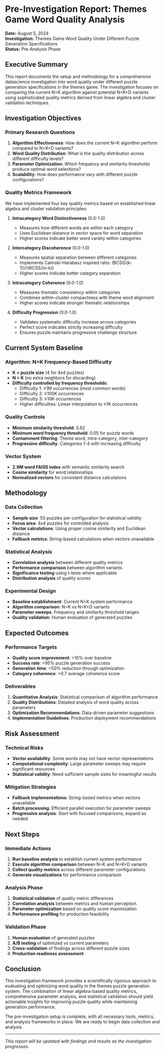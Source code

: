 # Pre-Investigation Report: Themes Game Word Quality Analysis

**Date:** August 5, 2024  
**Investigation:** Themes Game Word Quality Under Different Puzzle Generation Specifications  
**Status:** Pre-Analysis Phase  

## Executive Summary

This report documents the setup and methodology for a comprehensive datascience investigation into word quality under different puzzle generation specifications in the themes game. The investigation focuses on comparing the current N=K algorithm against potential N=K+D variants using sophisticated quality metrics derived from linear algebra and cluster validation techniques.

## Investigation Objectives

### Primary Research Questions
1. **Algorithm Effectiveness**: How does the current N=K algorithm perform compared to N=K+D variants?
2. **Word Quality Distribution**: What is the quality distribution across different difficulty levels?
3. **Parameter Optimization**: Which frequency and similarity thresholds produce optimal word selections?
4. **Scalability**: How does performance vary with different puzzle configurations?

### Quality Metrics Framework
We have implemented four key quality metrics based on established linear algebra and cluster validation principles:

1. **Intracategory Word Distinctiveness** (0.0-1.0)
   - Measures how different words are within each category
   - Uses Euclidean distance in vector space for word separation
   - Higher scores indicate better word variety within categories

2. **Intercategory Discoherence** (0.0-1.0) 
   - Measures spatial separation between different categories
   - Implements Calinski-Harabasz inspired ratio: (BCSS/(k-1))/(WCSS/(n-k))
   - Higher scores indicate better category separation

3. **Intracategory Coherence** (0.0-1.0)
   - Measures thematic consistency within categories
   - Combines within-cluster compactness with theme word alignment
   - Higher scores indicate stronger thematic relationships

4. **Difficulty Progression** (0.0-1.0)
   - Validates systematic difficulty increase across categories
   - Perfect score indicates strictly increasing difficulty
   - Ensures puzzle maintains progressive challenge structure

## Current System Baseline

### Algorithm: N=K Frequency-Based Difficulty
- **K = puzzle size** (4 for 4x4 puzzles)
- **N = K** (no extra neighbors for discarding)
- **Difficulty controlled by frequency thresholds**:
  - Difficulty 1: ≥1M occurrences (most common words)
  - Difficulty 2: ≥100K occurrences
  - Difficulty 3: ≥10K occurrences  
  - Higher difficulties: Linear interpolation to ≥1K occurrences

### Quality Controls
- **Minimum similarity threshold**: 0.62
- **Minimum word frequency threshold**: 0.05 for puzzle words
- **Containment filtering**: Theme word, intra-category, inter-category
- **Progressive difficulty**: Categories 1-4 with increasing difficulty

### Vector System
- **2.9M word FAISS index** with semantic similarity search
- **Cosine similarity** for word relationships
- **Normalized vectors** for consistent distance calculations

## Methodology

### Data Collection
- **Sample size**: 50 puzzles per configuration for statistical validity
- **Focus area**: 4x4 puzzles for controlled analysis
- **Vector calculations**: Using proper cosine similarity and Euclidean distance
- **Fallback metrics**: String-based calculations when vectors unavailable

### Statistical Analysis
- **Correlation analysis** between different quality metrics
- **Performance comparison** between algorithm variants
- **Significance testing** using t-tests where applicable
- **Distribution analysis** of quality scores

### Experimental Design
- **Baseline establishment**: Current N=K system performance
- **Algorithm comparison**: N=K vs N=K+D variants
- **Parameter sweeps**: Frequency and similarity threshold ranges
- **Quality validation**: Human evaluation of generated puzzles

## Expected Outcomes

### Performance Targets
- **Quality score improvement**: >10% over baseline
- **Success rate**: >95% puzzle generation success
- **Generation time**: <50% reduction through optimization
- **Category coherence**: >0.7 average coherence score

### Deliverables
1. **Quantitative Analysis**: Statistical comparison of algorithm performance
2. **Quality Distributions**: Detailed analysis of word quality across parameters
3. **Optimization Recommendations**: Data-driven parameter suggestions
4. **Implementation Guidelines**: Production deployment recommendations

## Risk Assessment

### Technical Risks
- **Vector availability**: Some words may not have vector representations
- **Computational complexity**: Large parameter sweeps may require significant resources
- **Statistical validity**: Need sufficient sample sizes for meaningful results

### Mitigation Strategies
- **Fallback implementations**: String-based metrics when vectors unavailable
- **Batch processing**: Efficient parallel execution for parameter sweeps
- **Progressive analysis**: Start with focused comparisons, expand as needed

## Next Steps

### Immediate Actions
1. **Run baseline analysis** to establish current system performance
2. **Execute algorithm comparison** between N=K and N=K+D variants
3. **Collect quality metrics** across different parameter configurations
4. **Generate visualizations** for performance comparison

### Analysis Phase
1. **Statistical validation** of quality metric differences
2. **Correlation analysis** between metrics and human perception
3. **Parameter optimization** based on quality score maximization
4. **Performance profiling** for production feasibility

### Validation Phase
1. **Human evaluation** of generated puzzles
2. **A/B testing** of optimized vs current parameters
3. **Cross-validation** of findings across different puzzle sizes
4. **Production readiness assessment**

## Conclusion

This investigation framework provides a scientifically rigorous approach to evaluating and optimizing word quality in the themes puzzle generation system. The combination of linear algebra-based quality metrics, comprehensive parameter analysis, and statistical validation should yield actionable insights for improving puzzle quality while maintaining generation performance.

The pre-investigation setup is complete, with all necessary tools, metrics, and analysis frameworks in place. We are ready to begin data collection and analysis.

---

*This report will be updated with findings and results as the investigation progresses.*